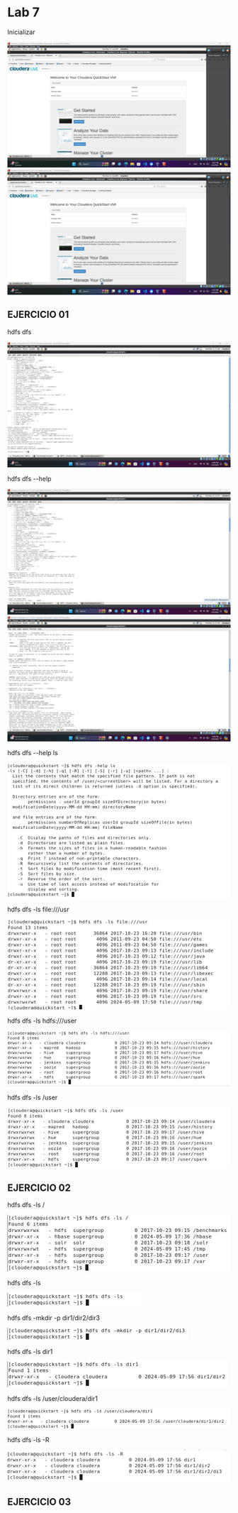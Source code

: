 # Lab 7
Inicializar

![alt text](image.png)
![alt text](image-1.png)

## EJERCICIO 01
hdfs dfs

![alt text](image-2.png)

hdfs dfs --help

![alt text](image-3.png)
![alt text](image-4.png)

hdfs dfs --help ls

![alt text](image-5.png)

hdfs dfs -ls file:///usr

![alt text](image-6.png)

hdfs dfs -ls hdfs:///user

![alt text](image-7.png)

hdfs dfs -ls /user

![alt text](image-8.png)

## EJERCICIO 02

hdfs dfs -ls /

![alt text](image-9.png)

hdfs dfs -ls

![alt text](image-10.png)

hdfs dfs -mkdir -p dir1/dir2/dir3

![alt text](image-11.png)

hdfs dfs -ls dir1

![alt text](image-12.png)

hdfs dfs -ls /user/cloudera/dir1

![alt text](image-13.png)

hdfs dfs -ls -R

![alt text](image-14.png)

## EJERCICIO 03
